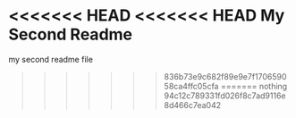 <<<<<<< HEAD
<<<<<<< HEAD
My Second Readme
=======
my second readme file
>>>>>>> 836b73e9c682f89e9e7f170659058ca4ffc05cfa
=======
nothing
>>>>>>> 94c12c789331fd026f8c7ad9116e8d466c7ea042

